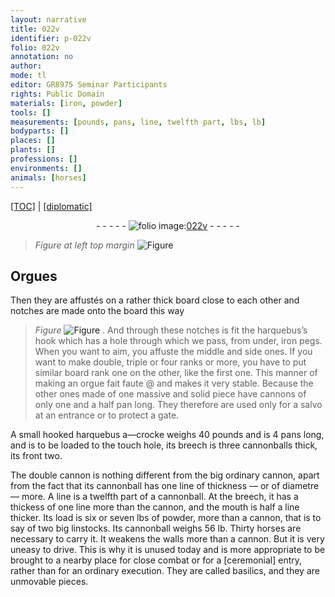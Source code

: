 ```yaml
---
layout: narrative
title: 022v
identifier: p-022v
folio: 022v
annotation: no
author:
mode: tl
editor: GR8975 Seminar Participants
rights: Public Domain
materials: [iron, powder]
tools: []
measurements: [pounds, pans, line, twelfth part, lbs, lb]
bodyparts: []
places: []
plants: []
professions: []
environments: []
animals: [horses]
---
```


<p><a href="{{ site.baseurl }}/translation/">[TOC]</a> | <a href="{{ site.baseurl }}/texts/p-022v_tc/">[diplomatic]</a></p><div class="folio" align="center">- - - - - <a href="http://gallica.bnf.fr/ark:/12148/btv1b10500001g/f52.image" target="_blank"><img src="https://cu-mkp.github.io/2017-workshop-edition/assets/photo-icon.png" alt="folio image: " style="display:inline-block; margin-bottom:-3px;"/>022v</a> - - - - - </div>  
  
> *Figure*
> *at left top margin*
> <a href="https://drive.google.com/open?id=0B9-oNrvWdlO5NkNrYkVZTlVnbDQ" target="_blank"><img src="https://cu-mkp.github.io/GR8975-edition/assets/photo-icon.png" alt="Figure" style="display:inline-block; margin-bottom:-3px;"/></a>
 

## Orgues

 
Then they are affustés on a rather thick board close to each other and notches are made onto the board this way 
> *Figure*
> <a href="https://drive.google.com/open?id=0B9-oNrvWdlO5RnQ2Ri1PenA1aDA" target="_blank"><img src="https://cu-mkp.github.io/GR8975-edition/assets/photo-icon.png" alt="Figure" style="display:inline-block; margin-bottom:-3px;"/></a>
. And through these notches is fit the harquebus’s hook which has a hole through which we pass, from under, <span class="m">iron</span> pegs. When you want to aim, you affuste the middle and side ones. If you want to make double, triple or four ranks or more, you have to put similar board rank one on the other, like the first one. This manner of making an orgue fait faute @ and makes it very stable. Because the other ones made of one massive and solid piece have cannons of only one and a half pan long. They therefore are used only for a salvo at an entrance or to protect a gate.
 
 A small hooked harquebus a—crocke weighs 40 <span class="ms">pounds</span> and is 4 <span class="ms">pans</span> long, and is to be loaded to the touch hole, its breech is three cannonballs thick, its front two.
 
 The double cannon is nothing different from the big ordinary cannon, apart from the fact that its cannonball has one <span class="ms">line</span> of thickness — or of diametre — more. A <span class="ms">line</span> is a <span class="ms">twelfth part</span> of a cannonball. At the breech, it has a thickess of one <span class="ms">line</span> more than the cannon, and the mouth is half a <span class="ms">line</span> thicker. Its load is six or seven <span class="ms">lbs</span> of <span class="m">powder</span>, more than a cannon, that is to say of two big linstocks. Its cannonball weighs 56 <span class="ms">lb</span>. Thirty <span class="al">horses</span> are necessary to carry it. It weakens the walls more than a cannon. But it is very uneasy to drive. This is why it is unused today and is more appropriate to be brought to a nearby place for close combat or for a [ceremonial] entry, rather than for an ordinary execution. They are called basilics, and they are unmovable pieces.
 
